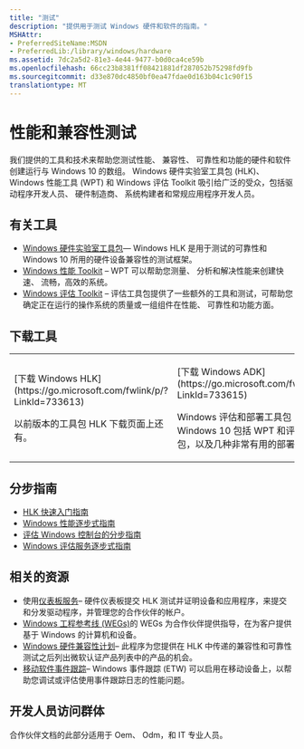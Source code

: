 ```yaml
---
title: "测试"
description: "提供用于测试 Windows 硬件和软件的指南。"
MSHAttr:
- PreferredSiteName:MSDN
- PreferredLib:/library/windows/hardware
ms.assetid: 7dc2a5d2-81e3-4e44-9477-b0d0ca4ce59b
ms.openlocfilehash: 66cc23b8381ff08421881df287052b75298fd9fb
ms.sourcegitcommit: d33e870dc4850bf0ea47fdae0d163b04c1c90f15
translationtype: MT
---
```

# <a name="test-for-performance-and-compatibility"></a>性能和兼容性测试


我们提供的工具和技术来帮助您测试性能、 兼容性、 可靠性和功能的硬件和软件创建运行与 Windows 10 的数组。 Windows 硬件实验室工具包 (HLK)、 Windows 性能工具 (WPT) 和 Windows 评估 Toolkit 吸引给广泛的受众，包括驱动程序开发人员、 硬件制造商、 系统构建者和常规应用程序开发人员。

## <a name="about-the-tools"></a>有关工具


-   [Windows 硬件实验室工具包](https://msdn.microsoft.com/en-us/library/windows/hardware/dn930814(v=vs.85).aspx)— Windows HLK 是用于测试的可靠性和 Windows 10 所用的硬件设备兼容性的测试框架。
-   [Windows 性能 Toolkit](wpt/index.md) – WPT 可以帮助您测量、 分析和解决性能来创建快速、 流畅，高效的系统。
-   [Windows 评估 Toolkit](assessments/index.md) – 评估工具包提供了一些额外的工具和测试，可帮助您确定正在运行的操作系统的质量或一组组件在性能、 可靠性和功能方面。

## <a name="tool-downloads"></a>下载工具


<table>
<colgroup>
<col width="50%" />
<col width="50%" />
</colgroup>
<tbody>
<tr class="odd">
<td><p>[下载 Windows HLK](https://go.microsoft.com/fwlink/p/?LinkId=733613)</p>
<p>以前版本的工具包 HLK 下载页面上还有。</p></td>
<td><p>[下载 Windows ADK](https://go.microsoft.com/fwlink/p/?LinkId=733615)</p>
<p>Windows 评估和部署工具包 (ADK) Windows 10 包括 WPT 和评估工具包，以及几种非常有用的部署工具。</p></td>
</tr>
</tbody>
</table>

 

## <a name="step-by-step-guidance"></a>分步指南

-   [HLK 快速入门指南](https://msdn.microsoft.com/en-us/library/windows/hardware/dn915002.aspx)
-   [Windows 性能逐步式指南](wpt/windows-performance-step-by-step-guides.md)
-   [评估 Windows 控制台的分步指南](assessments/windows-assessment-console-step-by-step-guide.md)
-   [Windows 评估服务逐步式指南](assessments/windows-assessment-services-step-by-step-guide-was.md)


## <a name="related-resources"></a>相关的资源


-   使用[仪表板服务](https://msdn.microsoft.com/library/windows/hardware/br230803.aspx)– 硬件仪表板提交 HLK 测试并证明设备和应用程序，来提交和分发驱动程序，并管理您的合作伙伴的帐户。
-   [Windows 工程参考线 (WEGs)](weg/index.md)的 WEGs 为合作伙伴提供指导，在为客户提供基于 Windows 的计算机和设备。
-   [Windows 硬件兼容性计划](../design/compatibility/index.md)– 此程序为您提供在 HLK 中传递的兼容性和可靠性测试之后列出微软认证产品列表中的产品的机会。
-   [移动软件事件跟踪](mobile-tracing/index.md)– Windows 事件跟踪 (ETW) 可以启用在移动设备上，以帮助您调试或评估使用事件跟踪日志的性能问题。

## <a name="developer-audience"></a>开发人员访问群体


合作伙伴文档的此部分适用于 Oem、 Odm，和 IT 专业人员。
